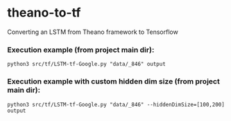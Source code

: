 # theano-to-tf
Converting an LSTM from Theano framework to Tensorflow

### Execution example (from project main dir):
`python3 src/tf/LSTM-tf-Google.py "data/_846" output`

### Execution example with custom hidden dim size (from project main dir):
`python3 src/tf/LSTM-tf-Google.py "data/_846" --hiddenDimSize=[100,200] output`